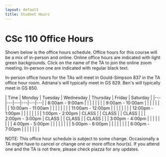 ```yaml
---
layout: default
title: Student Hours
---
```


<style>
.updateA { 
  color: rgb(191, 32, 55);
}

a {
  background-color: lightgreen;
  color: black;
}
</style>

# CSc 110 Office Hours


Shown below is the office hours schedule.
Office hours for this course will be a mix of in-person and online.
Online office hours are indicated with light green backgrounds.
Click on the name of the TA to join the online zoom meeting.
In-person one are indicated with regular black text.

In-person office hours for the TAs will meet in Gould-Simpson 837 in the TA office hour room.
Adriana's will typically meet in GS 829.
Ben's will typically meet in GS 850.


| Time | Monday | Tuesday | Wednesday | Thursday | Friday | Saturday |
|---|---|---|---|---|---|
| 8:00am - 9:00am   | | | | | | |
| 9:00am - 10:00am  | | | | | | |
| 10:00am - 11:00am | | | | | | |
| 11:00am - 12:00pm | | | | | | | 
| 12:00pm - 1:00pm  | | | | | | |
| 1:00pm - 2:00pm   | CLASS | | CLASS | | CLASS | |
| 2:00pm - 3:00pm   | CLASS | | CLASS | | CLASS | |
| 3:00pm - 4:00pm   | | | | | | |
| 4:00pm - 5:00pm   | | | | | | |
| 5:00pm - 6:00pm   | | | | | | |
| 6:00pm - 7:00pm   | | | | | | |

NOTE: This office hour schedule is subject to some change.
Occasionally a TA might have to cancel or change one or more office hour(s).
If you attend one and the TA is not there, please check piazza for any updates.

